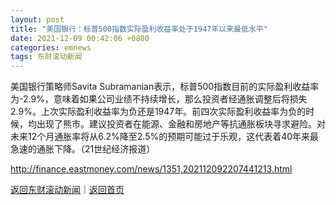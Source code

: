 ```yaml
---
layout: post
title: "美国银行：标普500指数实际盈利收益率处于1947年以来最低水平"
date: 2021-12-09 00:42:06 +0800
categories: emnews
tags: 东财滚动新闻
---
```


美国银行策略师Savita Subramanian表示，标普500指数目前的实际盈利收益率为-2.9%，意味着如果公司业绩不持续增长，那么投资者经通胀调整后将损失2.9%。上次实际盈利收益率为负还是1947年。前四次实际盈利收益率为负的时候，均出现了熊市。建议投资者在能源、金融和房地产等抗通胀板块寻求避险。对未来12个月通胀率将从6.2%降至2.5%的预期可能过于乐观，这代表着40年来最急速的通胀下降。（21世纪经济报道）

<http://finance.eastmoney.com/news/1351,202112092207441213.html>

[返回东财滚动新闻](//finews.withounder.com/emnews/)｜[返回首页](//finews.withounder.com/)